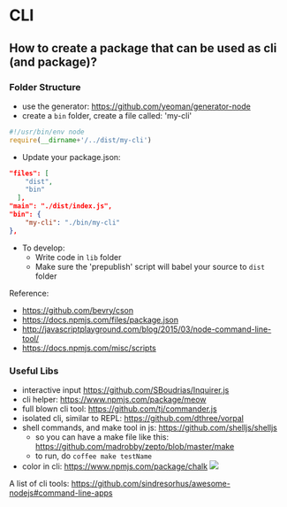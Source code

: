# CLI

## How to create a package that can be used as cli (and package)?

### Folder Structure
- use the generator: https://github.com/yeoman/generator-node
- create a `bin` folder, create a file called: 'my-cli'
```js
#!/usr/bin/env node
require(__dirname+'/../dist/my-cli')
```
- Update your package.json:

```json
"files": [
    "dist",
    "bin"
  ],
"main": "./dist/index.js",
"bin": {
    "my-cli": "./bin/my-cli"
},

```
- To develop:
    - Write code in `lib` folder
    - Make sure the 'prepublish' script will babel your source to `dist` folder

Reference: 
- https://github.com/bevry/cson
- https://docs.npmjs.com/files/package.json
- http://javascriptplayground.com/blog/2015/03/node-command-line-tool/
- https://docs.npmjs.com/misc/scripts

### Useful Libs
- interactive input https://github.com/SBoudrias/Inquirer.js
- cli helper: https://www.npmjs.com/package/meow
- full blown cli tool: https://github.com/tj/commander.js
- isolated cli, similar to REPL: https://github.com/dthree/vorpal
- shell commands, and make tool in js: https://github.com/shelljs/shelljs
    - so you can have a make file like this: https://github.com/madrobby/zepto/blob/master/make
    - to run, do `coffee make testName`
- color in cli: https://www.npmjs.com/package/chalk
![](https://github.com/chalk/ansi-styles/raw/master/screenshot.png)

A list of cli tools: https://github.com/sindresorhus/awesome-nodejs#command-line-apps